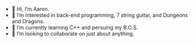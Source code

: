 - 👋 Hi, I’m Aaron.
- 👀 I’m interested in back-end programming, 7 string guitar, and Dungeons and Dragons.
- 🌱 I’m currently learning C++ and persuing my B.C.S.
- 💞️ I’m looking to collaborate on just about anything.

<!---
Astaver/Astaver is a ✨ special ✨ repository because its `README.md` (this file) appears on your GitHub profile.
You can click the Preview link to take a look at your changes.
--->
